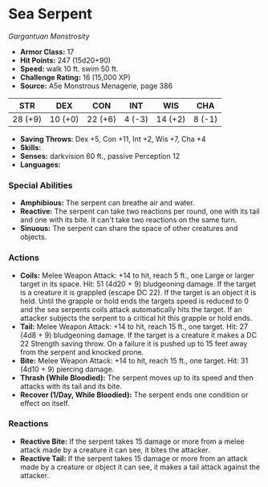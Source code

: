 # Sea Serpent

*Gargantuan* *Monstrosity*

- **Armor Class:** 17
- **Hit Points:** 247 (15d20+90)
- **Speed:** walk 10 ft. swim 50 ft.
- **Challenge Rating:** 16 (15,000 XP)
- **Source:** A5e Monstrous Menagerie, page 386

| STR | DEX | CON | INT | WIS | CHA |
| --- | --- | --- | --- | --- | --- |
| 28 (+9) | 10 (+0) | 22 (+6) | 4 (-3) | 14 (+2) | 8 (-1) |

- **Saving Throws**: Dex +5, Con +11, Int +2, Wis +7, Cha +4
- **Skills:** 
- **Senses:** darkvision 60 ft., passive Perception 12
- **Languages:** 

### Special Abilities

- **Amphibious:** The serpent can breathe air and water.
- **Reactive:** The serpent can take two reactions per round, one with its tail and one with its bite. It can't take two reactions on the same turn.
- **Sinuous:** The serpent can share the space of other creatures and objects.

### Actions

- **Coils:** Melee Weapon Attack: +14 to hit, reach 5 ft., one Large or larger target in its space. Hit: 51 (4d20 + 9) bludgeoning damage. If the target is a creature  it is grappled (escape DC 22). If the target is an object  it is held. Until the grapple or hold ends  the targets speed is reduced to 0  and the sea serpents coils attack automatically hits the target. If an attacker subjects the serpent to a critical hit  this grapple or hold ends.
- **Tail:** Melee Weapon Attack: +14 to hit, reach 15 ft., one target. Hit: 27 (4d8 + 9) bludgeoning damage. If the target is a creature  it makes a DC 22 Strength saving throw. On a failure  it is pushed up to 15 feet away from the serpent and knocked prone.
- **Bite:** Melee Weapon Attack: +14 to hit, reach 15 ft., one target. Hit: 31 (4d10 + 9) piercing damage.
- **Thrash (While Bloodied):** The serpent moves up to its speed and then attacks with its tail and its bite.
- **Recover (1/Day, While Bloodied):** The serpent ends one condition or effect on itself.

### Reactions

- **Reactive Bite:** If the serpent takes 15 damage or more from a melee attack made by a creature it can see, it bites the attacker.
- **Reactive Tail:** If the serpent takes 15 damage or more from an attack made by a creature or object it can see, it makes a tail attack against the attacker.


